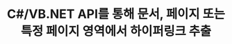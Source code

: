 ---
############################# Static ############################
layout: "auto-gen-gist"
draft: false
path: "ko/parser/net/extract/rtf/"
otherformats: DOC DOT DOCX DOCM DOTX DOTM TXT ODT OTT RTF XHTML MHTML MD XML EPUB FB2 CHM XLS XLT XLSX XLSM XLSB XLTX XLTM ODS CSV OTS XLA XLAM PPT PPTX  PPS POT PPSX PPTM POTX PPSM ODP OTP PST OST EML EMLX MSG ONE 

############################# Head ############################
head_title: "문서, 페이지 또는 페이지 영역에서 하이퍼링크를 구문 분석하고 추출하는 .NET API"
head_description: "GroupDocs.Parser .NET API를 사용하면 소프트웨어 프로그래머가 문서, 페이지 또는 PDF, DOCX, XLSX, CSV, PPTX, EML, MSG, EPUB 등의 페이지 영역에서 하이퍼링크를 추출할 수 있습니다."

############################# Header ############################
title: "C#/VB.NET API를 통해 문서, 페이지 또는 특정 페이지 영역에서 하이퍼링크 추출"
description: "GroupDocs.Parser .NET API를 사용하면 소프트웨어 개발자가 문서, 페이지 또는 PDF, DOC, DOCX, PPT, PPTX, EML, MSG, XLS, XLSX, CSV, ODT, RTF, EPUB 및 기타 여러 페이지 영역에서 하이퍼링크를 구문 분석 및 추출할 수 있습니다. 서류."

######################### Download Button #######################
button:
    enable: true

############################# About ############################
about:
    enable: true
    title: ".NET을 통해 문서 또는 페이지에서 하이퍼링크를 구문 분석하고 추출하는 방법은 무엇입니까?"
    content: |
       하이퍼링크는 전체 문서 또는 문서 내의 특정 부분을 가리키는 텍스트 또는 이미지 또는 아이콘입니다. 하이퍼링크를 사용하면 사용자가 웹 페이지나 문서로 이동할 수 있습니다. 문서에서 하이퍼링크를 추출하여 외부 문서나 웹 페이지에 액세스하는 데 사용하는 경우가 많습니다. GroupDocs.Parser .NET API는 텍스트 및 메타데이터 추출 솔루션을 구현하기 위한 완전한 기능을 제공하는 매력적인 문서 텍스트 추출 API입니다. PDF, 이메일, 전자책, Microsoft Office 형식(Word(DOC, DOCX), PowerPoint(PPT, PPTX), Excel(XLS, XLSX), LibreOffice 형식 등)에서 텍스트 및 하이퍼링크 추출을 지원합니다. 문서 구문 분석, 일반 및 구조화된 텍스트 추출, 키워드로 텍스트 검색, 메타데이터 또는 이미지 추출, 컨테이너 및 첨부 파일 등을 위한 여러 고급 기능을 지원합니다.

############################# content ############################
steps:
    enable: true
    block:
    - title_left: ".NET을 통해 RTF 문서에서 하이퍼링크 추출"
      content_left: |
       GroupDocs.Parser .NET은 RTF 문서에서 하이퍼링크 추출을 완벽하게 지원합니다. 다음 C# .NET 코드 예제는 RTF 문서 내에서 하이퍼링크를 추출하는 방법을 보여줍니다.

      title_right: "하이퍼링크를 추출하는 방법"
      content_right: |
        * [Parser](https://apireference.groupdocs.com/parser/net/groupdocs.parser/parser) 인스턴스 생성
        * 하이퍼링크 추출 지원 문서 확인
        * 문서에서 하이퍼링크 추출
        * [GetHyperlinks](https://apireference.groupdocs.com/parser/net/groupdocs.parser/parser/methods/gethyperlinks) 메서드를 호출하여 전체 문서에서 모든 하이퍼링크를 추출합니다.
        * 하이퍼링크를 반복하고 하이퍼링크 URL 인쇄

      gisthash: "35be3a09e0135c65be790c42c5c86d37"
      gistfile: "Extract_hyperlinks_form_documents.cs"

    - title_left: "RTF 문서 페이지에서 하이퍼링크 추출"
      content_left: |
       GroupDocs.Parser .NET을 사용하면 소프트웨어 개발자가 몇 줄의 코드로 RTF 문서에서 하이퍼링크를 추출할 수 있습니다. 아래 C# .NET 코드는 RTF 문서 내 하이퍼링크 추출을 보여줍니다.

      title_right: ".NET을 통해 하이퍼링크 추출"
      content_right: |
        * [Parser](https://apireference.groupdocs.com/parser/net/groupdocs.parser/parser) 인스턴스 생성
        * 하이퍼링크 추출 지원 문서 확인
        * [GetDocumentInfo](https://apireference.groupdocs.com/parser/net/groupdocs.parser/parser/methods/getdocumentinfo)를 호출하여 문서 정보 가져오기
        * 페이지를 반복하고 페이지 번호 인쇄
        * 문서에서 하이퍼링크 추출
        * [GetHyperlinks](https://apireference.groupdocs.com/parser/net/groupdocs.parser/parser/methods/gethyperlinks) 메서드를 호출하여 전체 문서에서 모든 하이퍼링크를 추출합니다.
        * 하이퍼링크를 반복하고 하이퍼링크 URL 인쇄
     
      gisthash: "e71f8e39ba36ebf97034dfbf6fceeec1"
      gistfile: "hyperlinks_extraction_form_documents_page.cs"
      
    - title_left: "RTF 문서 페이지 영역에서 하이퍼링크 추출"
      content_left: |
       GroupDocs.Parser .NET API는 RTF 문서에서 쉽게 하이퍼링크 추출을 완벽하게 지원합니다. 다음 .NET 코드 예제는 RTF 문서 페이지 영역에서 하이퍼링크를 추출하는 방법을 보여줍니다.

      title_right: ".NET을 사용하여 하이퍼링크를 추출하는 방법"
      content_right: |
        * [Parser](https://apireference.groupdocs.com/parser/net/groupdocs.parser/parser) 인스턴스 생성
        * 하이퍼링크 추출 지원 문서 확인
        * 하이퍼링크 추출에 사용되는 옵션 생성
        * [GetHyperlinks](https://apireference.groupdocs.com/parser/net/groupdocs.parser.parser/gethyperlinks/methods/1) 메서드를 호출하여 문서 페이지에서 하이퍼링크를 추출합니다.
        * 하이퍼링크를 반복하고 하이퍼링크 URL 인쇄
     
      gisthash: "eefbede6f391ea44ddb6901edb353950"
      gistfile: "hyperlinks_extraction_from__documents_page_area.cs"

    - title_left: "시스템 요구 사항"
      content_left: |
       GroupDocs.Assembly .NET API는 모든 주요 플랫폼 및 운영 체제에서 지원됩니다. 전체 시스템 요구 사항 가이드를 보려면 [시스템 요구 사항](hhttps://docs.groupdocs.com/parser/net/system-requirements/)을 방문하십시오. 아래 코드를 실행하기 전에 다음 전제 조건이 컴퓨터에 설치되어 있는지 확인하십시오. 체계:
        * 운영 체제: 마이크로소프트 윈도우, 리눅스, 맥OS
        * 개발 환경: Visual Studio, Xamarin, MonoDevelop 등
        * 프레임워크: .NET Framework, .NET Standard, .NET Core, Mono
        * [NuGet](https://www.nuget.org/packages/GroupDocs.parser/)에서 최신 버전의 GroupDocs.Assembly .NET API 가져오기
        
      title_right: "GroupDocs.Assembly를 사용하는 이유"
      content_right: |
        * 지원되는 모든 문서에서 일반 텍스트 추출 지원
        * 사용자 정의 템플릿을 통한 문서 구문 분석.
        * 구조화된 텍스트 추출을 완벽하게 지원
        * 키워드 및 정규식을 통한 텍스트 검색
        * 형식이 지정된 텍스트, 메타데이터, 이미지, 컨테이너 및 첨부 파일을 추출합니다.
        * 지원되는 일부 문서 형식의 목차를 추출합니다.
        * PDF 문서에서 양식 데이터를 구문 분석합니다.
        * 문서에서 하이퍼링크 추출

demos:
    enable: true
        

more_formats:
    enable: true


back_to_top:
    enable: true
---